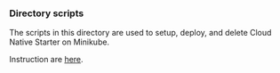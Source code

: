 ### Directory scripts 

The scripts in this directory are used to setup, deploy, and delete Cloud Native Starter on Minikube.

Instruction are [here](../README.md).